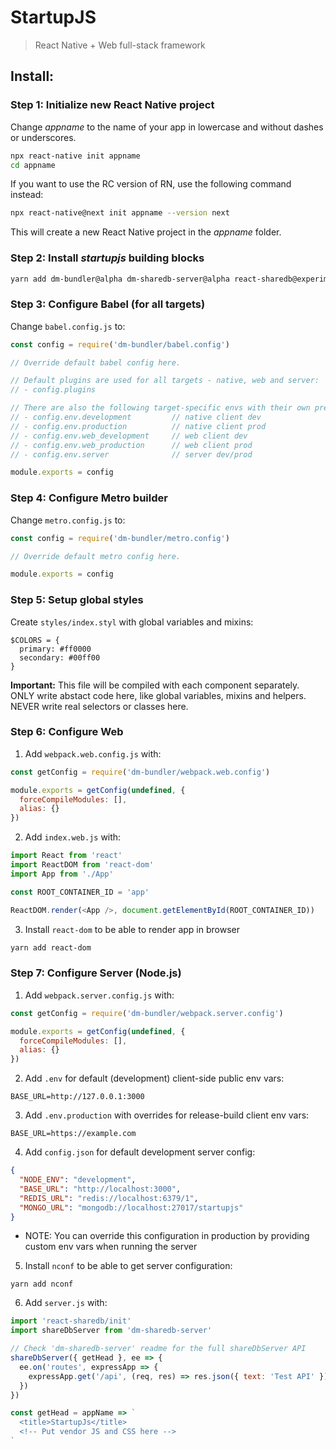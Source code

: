 # StartupJS

> React Native + Web full-stack framework

## Install:

### Step 1: Initialize new React Native project

Change *appname* to the name of your app in lowercase and without dashes or underscores.

```bash
npx react-native init appname
cd appname
```

If you want to use the RC version of RN, use the following command instead:

```bash
npx react-native@next init appname --version next
```

This will create a new React Native project in the *appname* folder.

### Step 2: Install *startupjs* building blocks

```bash
yarn add dm-bundler@alpha dm-sharedb-server@alpha react-sharedb@experimental
```

### Step 3: Configure Babel (for all targets)

Change `babel.config.js` to:

```js
const config = require('dm-bundler/babel.config')

// Override default babel config here.

// Default plugins are used for all targets - native, web and server:
// - config.plugins

// There are also the following target-specific envs with their own presets and plugins:
// - config.env.development         // native client dev
// - config.env.production          // native client prod
// - config.env.web_development     // web client dev
// - config.env.web_production      // web client prod
// - config.env.server              // server dev/prod

module.exports = config
```

### Step 4: Configure Metro builder

Change `metro.config.js` to:

```js
const config = require('dm-bundler/metro.config')

// Override default metro config here.

module.exports = config
```

### Step 5: Setup global styles

Create `styles/index.styl` with global variables and mixins:

```styl
$COLORS = {
  primary: #ff0000
  secondary: #00ff00
}
```

**Important:** This file will be compiled with each component separately. ONLY write abstact code here, like global variables, mixins and helpers. NEVER write real selectors or classes here.

### Step 6: Configure Web

1. Add `webpack.web.config.js` with:

```js
const getConfig = require('dm-bundler/webpack.web.config')

module.exports = getConfig(undefined, {
  forceCompileModules: [],
  alias: {}
})
```

2. Add `index.web.js` with:

```js
import React from 'react'
import ReactDOM from 'react-dom'
import App from './App'

const ROOT_CONTAINER_ID = 'app'

ReactDOM.render(<App />, document.getElementById(ROOT_CONTAINER_ID))  
```

3. Install `react-dom` to be able to render app in browser

```bash
yarn add react-dom
```

### Step 7: Configure Server (Node.js)

1. Add `webpack.server.config.js` with:

```js
const getConfig = require('dm-bundler/webpack.server.config')

module.exports = getConfig(undefined, {
  forceCompileModules: [],
  alias: {}
})
```

2. Add `.env` for default (development) client-side public env vars:

```
BASE_URL=http://127.0.0.1:3000
```

3. Add `.env.production` with overrides for release-build client env vars:

```
BASE_URL=https://example.com
```

4. Add `config.json` for default development server config:

```json
{
  "NODE_ENV": "development",
  "BASE_URL": "http://localhost:3000",
  "REDIS_URL": "redis://localhost:6379/1",
  "MONGO_URL": "mongodb://localhost:27017/startupjs"
}
```

  - NOTE: You can override this configuration in production by providing custom env vars when running the server

5. Install `nconf` to be able to get server configuration:

```
yarn add nconf
```

6. Add `server.js` with:

```js
import 'react-sharedb/init'
import shareDbServer from 'dm-sharedb-server'

// Check 'dm-sharedb-server' readme for the full shareDbServer API
shareDbServer({ getHead }, ee => {
  ee.on('routes', expressApp => {
    expressApp.get('/api', (req, res) => res.json({ text: 'Test API' }))
  })
})

const getHead = appName => `
  <title>StartupJs</title>
  <!-- Put vendor JS and CSS here -->
`
```
